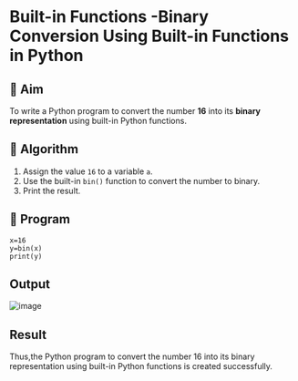 # Built-in Functions -Binary Conversion Using Built-in Functions in Python

## 🎯 Aim
To write a Python program to convert the number **16** into its **binary representation** using built-in Python functions.

## 🧠 Algorithm
1. Assign the value `16` to a variable `a`.
2. Use the built-in `bin()` function to convert the number to binary.
3. Print the result.

## 🧾 Program
```
x=16
y=bin(x)
print(y)
```
## Output
![image](https://github.com/user-attachments/assets/2f2e50b9-a834-45ab-8f7b-a2de91de1b6d)

## Result
Thus,the Python program to convert the number 16 into its binary representation using built-in Python functions is created successfully.
